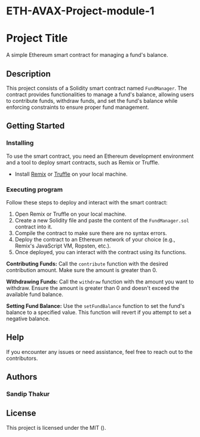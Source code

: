 # ETH-AVAX-Project-module-1
# Project Title

A simple Ethereum smart contract for managing a fund's balance.

## Description

This project consists of a Solidity smart contract named `FundManager`. The contract provides functionalities to manage a fund's balance, allowing users to contribute funds, withdraw funds, and set the fund's balance while enforcing constraints to ensure proper fund management.

## Getting Started

### Installing

To use the smart contract, you need an Ethereum development environment and a tool to deploy smart contracts, such as Remix or Truffle.

* Install [Remix](https://remix.ethereum.org/) or [Truffle](https://www.trufflesuite.com/truffle) on your local machine.

### Executing program

Follow these steps to deploy and interact with the smart contract:

1. Open Remix or Truffle on your local machine.
2. Create a new Solidity file and paste the content of the `FundManager.sol` contract into it.
3. Compile the contract to make sure there are no syntax errors.
4. Deploy the contract to an Ethereum network of your choice (e.g., Remix's JavaScript VM, Ropsten, etc.).
5. Once deployed, you can interact with the contract using its functions.

**Contributing Funds:**
Call the `contribute` function with the desired contribution amount. Make sure the amount is greater than 0.

**Withdrawing Funds:**
Call the `withdraw` function with the amount you want to withdraw. Ensure the amount is greater than 0 and doesn't exceed the available fund balance.

**Setting Fund Balance:**
Use the `setFundBalance` function to set the fund's balance to a specified value. This function will revert if you attempt to set a negative balance.

## Help

If you encounter any issues or need assistance, feel free to reach out to the contributors.

## Authors

### Sandip Thakur

## License

This project is licensed under the MIT ().
